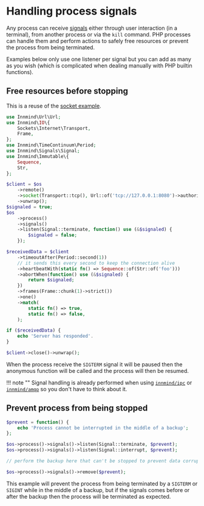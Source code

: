 # Handling process signals

Any process can receive [signals](https://en.wikipedia.org/wiki/Signal_(IPC)) either through user interaction (in a terminal), from another process or via the `kill` command. PHP processes can handle them and perform actions to safely free resources or prevent the process from being terminated.

Examples below only use one listener per signal but you can add as many as you wish (which is complicated when dealing manually with PHP builtin functions).

## Free resources before stopping

This is a reuse of the [socket example](socket.md).

```php
use Innmind\Url\Url;
use Innmind\IO\{
    Sockets\Internet\Transport,
    Frame,
};
use Innmind\TimeContinuum\Period;
use Innmind\Signals\Signal;
use Innmind\Immutable\{
    Sequence,
    Str,
};

$client = $os
    ->remote()
    ->socket(Transport::tcp(), Url::of('tcp://127.0.0.1:8080')->authority())
    ->unwrap();
$signaled = true;
$os
    ->process()
    ->signals()
    ->listen(Signal::terminate, function() use (&$signaled) {
        $signaled = false;
    });

$receivedData = $client
    ->timeoutAfter(Period::second(1))
    // it sends this every second to keep the connection alive
    ->heartbeatWith(static fn() => Sequence::of(Str::of('foo')))
    ->abortWhen(function() use (&$signaled) {
        return $signaled;
    })
    ->frames(Frame::chunk(1)->strict())
    ->one()
    ->match(
        static fn() => true,
        static fn() => false,
    );

if ($receivedData) {
    echo 'Server has responded'.
}

$client->close()->unwrap();
```

When the process receive the `SIGTERM` signal it will be paused then the anonymous function will be called and the process will then be resumed.

!!! note ""
    Signal handling is already performed when using [`innmind/ipc`](https://github.com/innmind/ipc) or [`innmind/amqp`](https://github.com/innmind/amqp) so you don't have to think about it.

## Prevent process from being stopped

```php
$prevent = function() {
    echo 'Process cannot be interrupted in the middle of a backup';
};

$os->process()->signals()->listen(Signal::terminate, $prevent);
$os->process()->signals()->listen(Signal::interrupt, $prevent);

// perform the backup here that can't be stopped to prevent data corruption

$os->process()->signals()->remove($prevent);
```

This example will prevent the process from being terminated by a `SIGTERM` or `SIGINT` while in the middle of a backup, but if the signals comes before or after the backup then the process will be terminated as expected.
